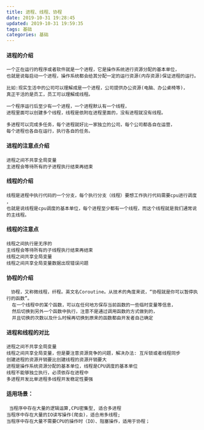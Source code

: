 ```yaml
---
title: 进程、线程、协程
date: 2019-10-31 19:28:45
updated: 2019-10-31 19:59:35
tags: 基础
categories: 基础
---
```



#### 进程的介绍
    一个正在运行的程序或者软件就是一个进程，它是操作系统进行资源分配的基本单位，
    也就是说每启动一个进程，操作系统都会给其分配一定的运行资源(内存资源)保证进程的运行。
    
    比如:现实生活中的公司可以理解成是一个进程，公司提供办公资源(电脑、办公桌椅等)，
    真正干活的是员工，员工可以理解成线程。
    
    一个程序运行后至少有一个进程，一个进程默认有一个线程，
    进程里面可以创建多个线程，线程是依附在进程里面的，没有进程就没有线程。
    
    多进程可以完成多任务，每个进程就好比一家独立的公司，每个公司都各自在运营，
    每个进程也各自在运行，执行各自的任务。
    
#### 进程的注意点介绍
    进程之间不共享全局变量
    主进程会等待所有的子进程执行结束再结束
    
    
#### 线程的介绍
    线程是进程中执行代码的一个分支，每个执行分支（线程）要想工作执行代码需要cpu进行调度 ，
    也就是说线程是cpu调度的基本单位，每个进程至少都有一个线程，而这个线程就是我们通常说的主线程。
    
#### 线程的注意点

    线程之间执行是无序的
    主线程会等待所有的子线程执行结束再结束
    线程之间共享全局变量
    线程之间共享全局变量数据出现错误问题
    
#### 协程的介绍
    　协程，又称微线程，纤程。英文名Coroutine。从技术的角度来说，“协程就是你可以暂停执行的函数”。
      在一个线程中的某个函数，可以在任何地方保存当前函数的一些临时变量等信息，
      然后切换到另外一个函数中执行，注意不是通过调用函数的方式做到的，
      并且切换的次数以及什么时候再切换到原来的函数都由开发者自己确定

####  进程和线程的对比
    
    进程之间不共享全局变量
    线程之间共享全局变量，但是要注意资源竞争的问题，解决办法: 互斥锁或者线程同步
    创建进程的资源开销要比创建线程的资源开销要大
    进程是操作系统资源分配的基本单位，线程是CPU调度的基本单位
    线程不能够独立执行，必须依存在进程中
    多进程开发比单进程多线程开发稳定性要强

#### 适用场景：
     当程序中存在大量的逻辑运算,CPU密集型, 适合多进程
    当程序中存在大量的IO读写操作(爬虫)，适合用多线程;
    当程序中存在大量不需要CPU的操作时（IO）、阻塞操作，适用于协程；
    
